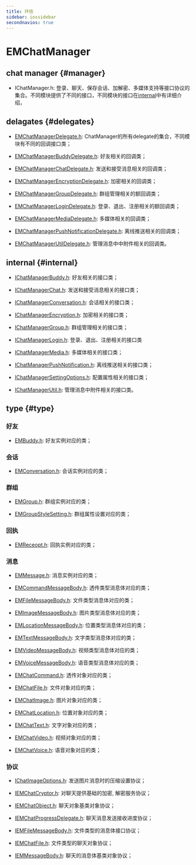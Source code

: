 ```yaml
---
title: 环信
sidebar: iossidebar
secondnavios: true
---
```


# EMChatManager

## chat manager {#manager}

* IChatManager.h: 登录、聊天、保存会话、加解密、多媒体支持等接口协议的集合。不同模块提供了不同的接口，不同模块的接口在[internal](http://www.easemob.com/docs/ios/apiDocs/IOSSDKAPIChatManager/#internal)中有详细介绍，

## delagates {#delegates}

* [EMChatManagerDelegate.h](): ChatManager的所有delegate的集合，不同模块有不同的回调接口类；

* [EMChatManagerBuddyDelegate.h](): 好友相关的回调类；

* [EMChatManagerChatDelegate.h](): 发送和接受消息相关的回调类；

* [EMChatManagerEncryptionDelegate.h](): 加密相关的回调类；

* [EMChatManagerGroupDelegate.h](): 群组管理相关的额回调类；

* [EMChatManagerLoginDelegate.h](): 登录、退出、注册相关的额回调类；

* [EMChatManagerMediaDelegate.h](): 多媒体相关的回调类；

* [EMChatManagerPushNotificationDelegate.h](): 离线推送相关的回调类；

* [EMChatManagerUtilDelegate.h](): 管理消息中中附件相关的回调类。

## internal {#internal}

* [IChatManagerBuddy.h](): 好友相关的接口类；

* [IChatManagerChat.h](): 发送和接受消息相关的接口类；

* [IChatManagerConversation.h](): 会话相关的接口类；

* [IChatManagerEncryption.h](): 加密相关的接口类；

* [IChatManagerGroup.h](): 群组管理相关的接口类；

* [IChatManagerLogin.h](): 登录、退出、注册相关的接口类

* [IChatManagerMedia.h](): 多媒体相关的接口类；

* [IChatManagerPushNotification.h](): 离线推送相关的接口类；

* [IChatManagerSettingOptions.h](): 配置属性相关的接口类；

* [IChatManagerUtil.h](): 管理消息中附件相关的接口类。

## type {#type}

### 好友

* [EMBuddy.h](): 好友实例对应的类；

### 会话

* [EMConversation.h](): 会话实例对应的类；

### 群组

* [EMGroup.h](): 群组实例对应的类；

* [EMGroupStyleSetting.h](): 群组属性设置对应的类；

### 回执

* [EMReceopt.h](): 回执实例对应的类；

### 消息

* [EMMessage.h](): 消息实例对应的类；

* [EMCommandMessageBody.h](): 透传类型消息体对应的类；

* [EMFileMessageBody.h](): 文件类型消息体对应的类；

* [EMImageMessageBody.h](): 图片类型消息体对应的类；

* [EMLocationMessageBody.h](): 位置类型消息体对应的类；

* [EMTextMessageBody.h](): 文字类型消息体对应的类；

* [EMVideoMessageBody.h](): 视频类型消息体对应的类；

* [EMVoiceMessageBody.h](): 语音类型消息体对应的类；

* [EMChatCommand.h](): 透传对象对应的类；

* [EMChatFile.h](): 文件对象对应的类；

* [EMChatImage.h](): 图片对象对应的类；

* [EMChatLocation.h](): 位置对象对应的类；

* [EMChatText.h](): 文字对象对应的类；

* [EMChatVideo.h](): 视频对象对应的类；

* [EMChatVoice.h](): 语音对象对应的类；

### 协议

* [IChatImageOptions.h](): 发送图片消息时的压缩设置协议；

* [IEMChatCryptor.h](): 对聊天提供基础的加密, 解密服务协议；

* [IEMChatObject.h](): 聊天对象基类对象协议；

* [IEMChatProgressDelegate.h](): 聊天消息发送接收进度协议；

* [IEMFileMessageBody.h](): 文件类型的消息体接口协议；

* [IEMChatFile.h](): 文件类型的聊天对象协议；

* [IEMMessageBody.h](): 聊天的消息体基类对象协议；